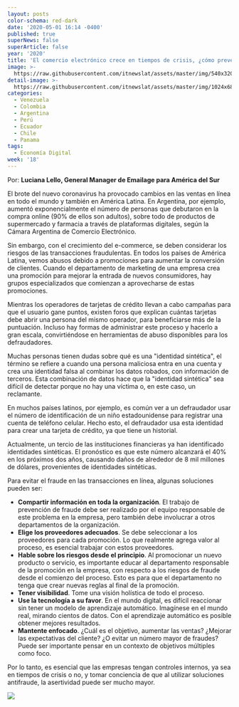 ```yaml
---
layout: posts
color-schema: red-dark
date: '2020-05-01 16:14 -0400'
published: true
superNews: false
superArticle: false
year: '2020'
title: 'El comercio electrónico crece en tiempos de crisis, ¿cómo prevenir el fraude?'
image: >-
  https://raw.githubusercontent.com/itnewslat/assets/master/img/540x320/Luciana-Lello-p.jpg
detail-image: >-
  https://raw.githubusercontent.com/itnewslat/assets/master/img/1024x680/Luciana-Lello-g.jpg
categories:
  - Venezuela
  - Colombia
  - Argentina
  - Perú
  - Ecuador
  - Chile
  - Panama
tags:
  - Economía Digital
week: '18'
---
```

Por: **Luciana Lello, General Manager de Emailage para América del Sur**

El brote del nuevo coronavirus ha provocado cambios en las ventas en línea en todo el mundo y también en América Latina. En Argentina, por ejemplo, aumentó exponencialmente el número de personas que debutaron en la compra online (90% de ellos son adultos), sobre todo de productos de supermercado y farmacia a través de plataformas digitales, según la Cámara Argentina de Comercio Electrónico.

Sin embargo, con el crecimiento del e-commerce, se deben considerar los riesgos de las transacciones fraudulentas. En todos los países de América Latina, vemos abusos debido a promociones para aumentar la conversión de clientes. Cuando el departamento de marketing de una empresa crea una promoción para mejorar la entrada de nuevos consumidores, hay grupos especializados que comienzan a aprovecharse de estas promociones. 

Mientras los operadores de tarjetas de crédito llevan a cabo campañas para que el usuario gane puntos, existen foros que explican cuántas tarjetas debe abrir una persona del mismo operador, para beneficiarse más de la puntuación. Incluso hay formas de administrar este proceso y hacerlo a gran escala, convirtiéndose en herramientas de abuso disponibles para los defraudadores.

Muchas personas tienen dudas sobre qué es una "identidad sintética", el término se refiere a cuando una persona maliciosa entra en una cuenta y crea una identidad falsa al combinar los datos robados, con información de terceros. Esta combinación de datos hace que la "identidad sintética" sea difícil de detectar porque no hay una víctima o, en este caso, un reclamante. 

En muchos países latinos, por ejemplo, es común ver a un defraudador usar el número de identificación de un niño estadounidense para registrar una cuenta de teléfono celular. Hecho esto, el defraudador usa esta identidad para crear una tarjeta de crédito, ya que tiene un historial.

Actualmente, un tercio de las instituciones financieras ya han identificado identidades sintéticas. El pronóstico es que este número alcanzará el 40% en los próximos dos años, causando daños de alrededor de 8 mil millones de dólares, provenientes de identidades sintéticas.

Para evitar el fraude en las transacciones en línea, algunas soluciones pueden ser:

- **Compartir información en toda la organización**. El trabajo de prevención de fraude debe ser realizado por el equipo responsable de este problema en la empresa, pero también debe involucrar a otros departamentos de la organización.
- **Elige los proveedores adecuados**. Se debe seleccionar a los proveedores para cada promoción. Lo que realmente agrega valor al proceso, es esencial trabajar con estos proveedores.
- **Hable sobre los riesgos desde el principio**. Al promocionar un nuevo producto o servicio, es importante educar al departamento responsable de la promoción en la empresa, con respecto a los riesgos de fraude desde el comienzo del proceso. Esto es para que el departamento no tenga que crear nuevas reglas al final de la promoción.
- **Tener visibilidad**. Tome una visión holística de todo el proceso.
- **Use la tecnología a su favor**. En el mundo digital, es difícil reaccionar sin tener un modelo de aprendizaje automático. Imagínese en el mundo real, mirando cientos de datos. Con el aprendizaje automático es posible obtener mejores resultados.
- **Mantente enfocado**. ¿Cuál es el objetivo, aumentar las ventas? ¿Mejorar las expectativas del cliente? ¿O evitar un número mayor de fraudes? Puede ser importante pensar en un contexto de objetivos múltiples como foco.

Por lo tanto, es esencial que las empresas tengan controles internos, ya sea en tiempos de crisis o no, y tomar conciencia de que al utilizar soluciones antifraude, la asertividad puede ser mucho mayor.

<img src="https://tracker.metricool.com/c3po.jpg?hash=56f88a41e39ab42c063cc51676587a04"/>